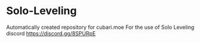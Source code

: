 # Solo-Leveling
Automatically created repository for cubari.moe
For the use of Solo Leveling discord https://discord.gg/8SPURpE
